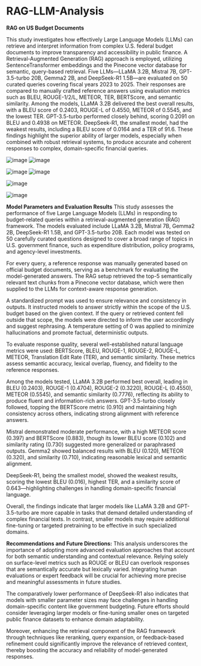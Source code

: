 # RAG-LLM-Analysis
**RAG on US Budget Documents**

This study investigates how effectively Large Language Models (LLMs) can retrieve and interpret information from complex U.S. federal budget documents to improve transparency and accessibility in public finance. A Retrieval-Augmented Generation (RAG) approach is employed, utilizing SentenceTransformer embeddings and the Pinecone vector database for semantic, query-based retrieval. Five LLMs—LLaMA 3.2B, Mistral 7B, GPT-3.5-turbo 20B, Gemma2 2B, and DeepSeek-R1 1.5B—are evaluated on 50 curated queries covering fiscal years 2023 to 2025. Their responses are compared to manually crafted reference answers using evaluation metrics such as BLEU, ROUGE-1/2/L, METEOR, TER, BERTScore, and semantic similarity. Among the models, LLaMA 3.2B delivered the best overall results, with a BLEU score of 0.2403, ROUGE-L of 0.4550, METEOR of 0.5545, and the lowest TER. GPT-3.5-turbo performed closely behind, scoring 0.2091 on BLEU and 0.4938 on METEOR. DeepSeek-R1, the smallest model, had the weakest results, including a BLEU score of 0.0164 and a TER of 91.6. These findings highlight the superior ability of larger models, especially when combined with robust retrieval systems, to produce accurate and coherent responses to complex, domain-specific financial queries.


![image](https://github.com/user-attachments/assets/720e8988-6a78-46a2-8de3-1c2086c58fd6)
![image](https://github.com/user-attachments/assets/c7590dc7-a03d-403c-84fb-4b1aef297850)

![image](https://github.com/user-attachments/assets/20ad84a9-0c06-4f61-8251-d60ceab887e7)
![image](https://github.com/user-attachments/assets/9c282ed3-1d3f-4c37-aa29-4b733359cf4a)

![image](https://github.com/user-attachments/assets/ed3c3797-bbba-42a1-ac2e-c3cbf8de56b5)


![image](https://github.com/user-attachments/assets/af080955-d624-464a-ba99-5b1c5c8e12c8)

**Model Parameters and Evaluation Results**
This study assesses the performance of five Large Language Models (LLMs) in responding to budget-related queries within a retrieval-augmented generation (RAG) framework. The models evaluated include LLaMA 3.2B, Mistral 7B, Gemma2 2B, DeepSeek-R1 1.5B, and GPT-3.5-turbo 20B. Each model was tested on 50 carefully curated questions designed to cover a broad range of topics in U.S. government finance, such as expenditure distribution, policy programs, and agency-level investments.

For every query, a reference response was manually generated based on official budget documents, serving as a benchmark for evaluating the model-generated answers. The RAG setup retrieved the top-5 semantically relevant text chunks from a Pinecone vector database, which were then supplied to the LLMs for context-aware response generation.

A standardized prompt was used to ensure relevance and consistency in outputs. It instructed models to answer strictly within the scope of the U.S. budget based on the given context. If the query or retrieved content fell outside that scope, the models were directed to inform the user accordingly and suggest rephrasing. A temperature setting of 0 was applied to minimize hallucinations and promote factual, deterministic outputs.

To evaluate response quality, several well-established natural language metrics were used: BERTScore, BLEU, ROUGE-1, ROUGE-2, ROUGE-L, METEOR, Translation Edit Rate (TER), and semantic similarity. These metrics assess semantic accuracy, lexical overlap, fluency, and fidelity to the reference responses.

Among the models tested, LLaMA 3.2B performed best overall, leading in BLEU (0.2403), ROUGE-1 (0.4704), ROUGE-2 (0.3220), ROUGE-L (0.4550), METEOR (0.5545), and semantic similarity (0.7776), reflecting its ability to produce fluent and information-rich answers. GPT-3.5-turbo closely followed, topping the BERTScore metric (0.910) and maintaining high consistency across others, indicating strong alignment with reference answers.

Mistral demonstrated moderate performance, with a high METEOR score (0.397) and BERTScore (0.883), though its lower BLEU score (0.102) and similarity rating (0.730) suggested more generalized or paraphrased outputs. Gemma2 showed balanced results with BLEU (0.120), METEOR (0.320), and similarity (0.710), indicating reasonable lexical and semantic alignment.

DeepSeek-R1, being the smallest model, showed the weakest results, scoring the lowest BLEU (0.016), highest TER, and a similarity score of 0.643—highlighting challenges in handling domain-specific financial language.

Overall, the findings indicate that larger models like LLaMA 3.2B and GPT-3.5-turbo are more capable in tasks that demand detailed understanding of complex financial texts. In contrast, smaller models may require additional fine-tuning or targeted pretraining to be effective in such specialized domains.


**Recommendations and Future Directions:**
This analysis underscores the importance of adopting more advanced evaluation approaches that account for both semantic understanding and contextual relevance. Relying solely on surface-level metrics such as ROUGE or BLEU can overlook responses that are semantically accurate but lexically varied. Integrating human evaluations or expert feedback will be crucial for achieving more precise and meaningful assessments in future studies.

The comparatively lower performance of DeepSeek-R1 also indicates that models with smaller parameter sizes may face challenges in handling domain-specific content like government budgeting. Future efforts should consider leveraging larger models or fine-tuning smaller ones on targeted public finance datasets to enhance domain adaptability.

Moreover, enhancing the retrieval component of the RAG framework through techniques like reranking, query expansion, or feedback-based refinement could significantly improve the relevance of retrieved context, thereby boosting the accuracy and reliability of model-generated responses.


